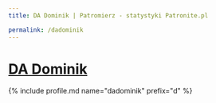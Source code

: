 ```yaml
---
title: DA Dominik | Patromierz - statystyki Patronite.pl

permalink: /dadominik
---
```


# [DA Dominik](https://patronite.pl/dadominik)

{% include profile.md name="dadominik" prefix="d" %}
